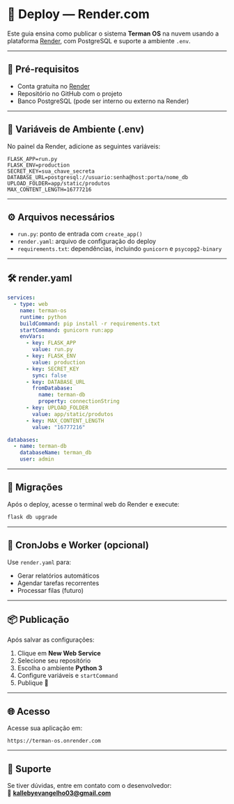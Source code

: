 # 🚀 Deploy — Render.com

Este guia ensina como publicar o sistema **Terman OS** na nuvem usando a plataforma [Render](https://render.com), com PostgreSQL e suporte a ambiente `.env`.

---

## 🧱 Pré-requisitos

- Conta gratuita no [Render](https://render.com)
- Repositório no GitHub com o projeto
- Banco PostgreSQL (pode ser interno ou externo na Render)

---

## 🔐 Variáveis de Ambiente (.env)

No painel da Render, adicione as seguintes variáveis:

```env
FLASK_APP=run.py
FLASK_ENV=production
SECRET_KEY=sua_chave_secreta
DATABASE_URL=postgresql://usuario:senha@host:porta/nome_db
UPLOAD_FOLDER=app/static/produtos
MAX_CONTENT_LENGTH=16777216
```

---

## ⚙️ Arquivos necessários

- `run.py`: ponto de entrada com `create_app()`
- `render.yaml`: arquivo de configuração do deploy
- `requirements.txt`: dependências, incluindo `gunicorn` e `psycopg2-binary`

---

## 🛠 render.yaml

```yaml
services:
  - type: web
    name: terman-os
    runtime: python
    buildCommand: pip install -r requirements.txt
    startCommand: gunicorn run:app
    envVars:
      - key: FLASK_APP
        value: run.py
      - key: FLASK_ENV
        value: production
      - key: SECRET_KEY
        sync: false
      - key: DATABASE_URL
        fromDatabase:
          name: terman-db
          property: connectionString
      - key: UPLOAD_FOLDER
        value: app/static/produtos
      - key: MAX_CONTENT_LENGTH
        value: "16777216"

databases:
  - name: terman-db
    databaseName: terman_db
    user: admin
```

---

## 🔄 Migrações

Após o deploy, acesse o terminal web do Render e execute:

```bash
flask db upgrade
```

---

## 🔁 CronJobs e Worker (opcional)

Use `render.yaml` para:

- Gerar relatórios automáticos
- Agendar tarefas recorrentes
- Processar filas (futuro)

---

## 📦 Publicação

Após salvar as configurações:

1. Clique em **New Web Service**
2. Selecione seu repositório
3. Escolha o ambiente **Python 3**
4. Configure variáveis e `startCommand`
5. Publique 🎉

---

## 🌐 Acesso

Acesse sua aplicação em:

```
https://terman-os.onrender.com
```

---

## 📩 Suporte

Se tiver dúvidas, entre em contato com o desenvolvedor:  
📧 **kallebyevangelho03@gmail.com**
